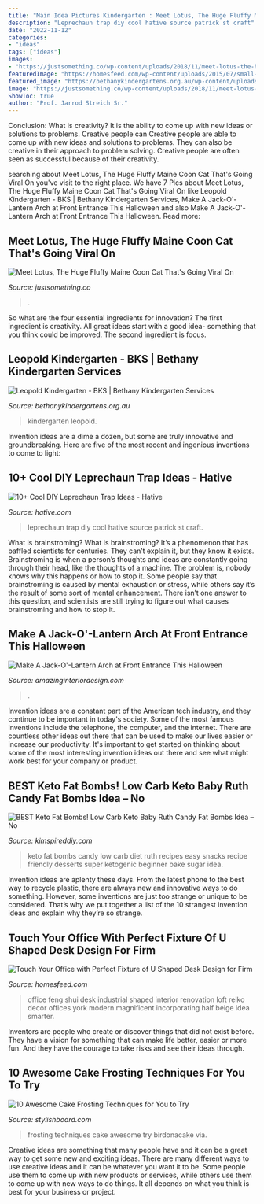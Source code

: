 ```yaml
---
title: "Main Idea Pictures Kindergarten : Meet Lotus, The Huge Fluffy Maine Coon Cat That&#039;s Going Viral On"
description: "Leprechaun trap diy cool hative source patrick st craft"
date: "2022-11-12"
categories:
- "ideas"
tags: ["ideas"]
images:
- "https://justsomething.co/wp-content/uploads/2018/11/meet-lotus-the-huge-maine-coon-cat-who-s-going-viral-on-instagram-20.jpg"
featuredImage: "https://homesfeed.com/wp-content/uploads/2015/07/small-home-office-design-with-u-shaped-desk-idea-made-of-beige-wood-with-adorable-green-swivel-chair-aside-large-storage-beneath-glass-wall.jpg"
featured_image: "https://bethanykindergartens.org.au/wp-content/uploads/2018/10/Leopold_04092018-10-of-17-2.jpg"
image: "https://justsomething.co/wp-content/uploads/2018/11/meet-lotus-the-huge-maine-coon-cat-who-s-going-viral-on-instagram-20.jpg"
ShowToc: true
author: "Prof. Jarrod Streich Sr."
---
```



Conclusion: What is creativity? It is the ability to come up with new ideas or solutions to problems. Creative people can
Creative people are able to come up with new ideas and solutions to problems. They can also be creative in their approach to problem solving. Creative people are often seen as successful because of their creativity.

	

		
searching about Meet Lotus, The Huge Fluffy Maine Coon Cat That&#039;s Going Viral On you've visit to the right place. We have 7 Pics about Meet Lotus, The Huge Fluffy Maine Coon Cat That&#039;s Going Viral On like Leopold Kindergarten - BKS | Bethany Kindergarten Services, Make A Jack-O&#039;-Lantern Arch at Front Entrance This Halloween and also Make A Jack-O&#039;-Lantern Arch at Front Entrance This Halloween. Read more:
		
    
## Meet Lotus, The Huge Fluffy Maine Coon Cat That&#039;s Going Viral On

<img loading=lazy src="https://justsomething.co/wp-content/uploads/2018/11/meet-lotus-the-huge-maine-coon-cat-who-s-going-viral-on-instagram-20.jpg" onerror="this.onerror=null;this.src='https://tse4.mm.bing.net/th?id=OIP.niD0lRBIwgB-2ghWw-GEggHaJQ&amp;pid=15.1';" alt="Meet Lotus, The Huge Fluffy Maine Coon Cat That&#039;s Going Viral On">

_Source: justsomething.co_

>. 

	

So what are the four essential ingredients for innovation? The first ingredient is creativity. All great ideas start with a good idea- something that you think could be improved. The second ingredient is focus.

    
## Leopold Kindergarten - BKS | Bethany Kindergarten Services

<img loading=lazy src="https://bethanykindergartens.org.au/wp-content/uploads/2018/10/Leopold_04092018-10-of-17-2.jpg" onerror="this.onerror=null;this.src='https://tse3.mm.bing.net/th?id=OIP.fw7ikzsWmhVroXiWF-Vm5QHaE7&amp;pid=15.1';" alt="Leopold Kindergarten - BKS | Bethany Kindergarten Services">

_Source: bethanykindergartens.org.au_

>kindergarten leopold. 

	

Invention ideas are a dime a dozen, but some are truly innovative and groundbreaking. Here are five of the most recent and ingenious inventions to come to light: 

    
## 10+ Cool DIY Leprechaun Trap Ideas - Hative

<img loading=lazy src="https://hative.com/wp-content/uploads/2014/06/leprechaun-trap-ideas/9-leprechaun-trap-ideas.jpg" onerror="this.onerror=null;this.src='https://tse2.mm.bing.net/th?id=OIP.xLMajJcDS9m5vbeMYdK-CgHaJ4&amp;pid=15.1';" alt="10+ Cool DIY Leprechaun Trap Ideas - Hative">

_Source: hative.com_

>leprechaun trap diy cool hative source patrick st craft. 

	

What is brainstroming?
What is brainstroming? It’s a phenomenon that has baffled scientists for centuries. They can’t explain it, but they know it exists. Brainstroming is when a person’s thoughts and ideas are constantly going through their head, like the thoughts of a machine. The problem is, nobody knows why this happens or how to stop it. Some people say that brainstroming is caused by mental exhaustion or stress, while others say it’s the result of some sort of mental enhancement. There isn’t one answer to this question, and scientists are still trying to figure out what causes brainstroming and how to stop it.

    
## Make A Jack-O&#039;-Lantern Arch At Front Entrance This Halloween

<img loading=lazy src="https://www.amazinginteriordesign.com/wp-content/uploads/2014/10/fi17.jpg" onerror="this.onerror=null;this.src='https://tse2.mm.bing.net/th?id=OIP.OpPsDfCUN0f57sWIqMMWgAHaMK&amp;pid=15.1';" alt="Make A Jack-O&#039;-Lantern Arch at Front Entrance This Halloween">

_Source: amazinginteriordesign.com_

>. 

	

Invention ideas are a constant part of the American tech industry, and they continue to be important in today's society. Some of the most famous inventions include the telephone, the computer, and the internet. There are countless other ideas out there that can be used to make our lives easier or increase our productivity. It's important to get started on thinking about some of the most interesting invention ideas out there and see what might work best for your company or product.

    
## BEST Keto Fat Bombs! Low Carb Keto Baby Ruth Candy Fat Bombs Idea – No

<img loading=lazy src="https://kimspireddiy.com/wp-content/uploads/2020/01/keto-baby-ruth-fat-bombs-1-1.jpg" onerror="this.onerror=null;this.src='https://tse1.mm.bing.net/th?id=OIP.5wEMczNCAdbBlz6kCAAwVwHaLH&amp;pid=15.1';" alt="BEST Keto Fat Bombs! Low Carb Keto Baby Ruth Candy Fat Bombs Idea – No">

_Source: kimspireddiy.com_

>keto fat bombs candy low carb diet ruth recipes easy snacks recipe friendly desserts super ketogenic beginner bake sugar idea. 

	

Invention ideas are aplenty these days. From the latest phone to the best way to recycle plastic, there are always new and innovative ways to do something. However, some inventions are just too strange or unique to be considered. That’s why we put together a list of the 10 strangest invention ideas and explain why they’re so strange.

    
## Touch Your Office With Perfect Fixture Of U Shaped Desk Design For Firm

<img loading=lazy src="https://homesfeed.com/wp-content/uploads/2015/07/small-home-office-design-with-u-shaped-desk-idea-made-of-beige-wood-with-adorable-green-swivel-chair-aside-large-storage-beneath-glass-wall.jpg" onerror="this.onerror=null;this.src='https://tse1.mm.bing.net/th?id=OIP.Yp-rg94_GXd4qhBzZM723QHaLJ&amp;pid=15.1';" alt="Touch Your Office with Perfect Fixture of U Shaped Desk Design for Firm">

_Source: homesfeed.com_

>office feng shui desk industrial shaped interior renovation loft reiko decor offices york modern magnificent incorporating half beige idea smarter. 

	

Inventors are people who create or discover things that did not exist before. They have a vision for something that can make life better, easier or more fun. And they have the courage to take risks and see their ideas through.

    
## 10 Awesome Cake Frosting Techniques For You To Try

<img loading=lazy src="http://www.stylishboard.com/wp-content/uploads/2015/01/320.jpg" onerror="this.onerror=null;this.src='https://tse2.mm.bing.net/th?id=OIP.9Y4tyA-NivsyF2ePrAsPMAHaKp&amp;pid=15.1';" alt="10 Awesome Cake Frosting Techniques for You to Try">

_Source: stylishboard.com_

>frosting techniques cake awesome try birdonacake via. 

	

Creative ideas are something that many people have and it can be a great way to get some new and exciting ideas. There are many different ways to use creative ideas and it can be whatever you want it to be. Some people use them to come up with new products or services, while others use them to come up with new ways to do things. It all depends on what you think is best for your business or project.

